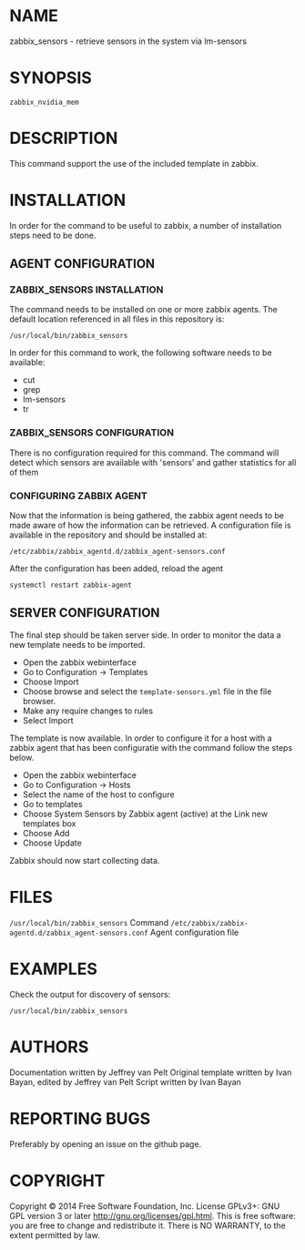 # NAME

zabbix_sensors - retrieve sensors in the system via lm-sensors

# SYNOPSIS

`zabbix_nvidia_mem`

# DESCRIPTION

This command support the use of the included template in zabbix.

# INSTALLATION

In order for the command to be useful to zabbix, a number of installation steps
need to be done.

## AGENT CONFIGURATION

### ZABBIX_SENSORS INSTALLATION

The command needs to be installed on one or more zabbix agents. The default location
referenced in all files in this repository is:

`/usr/local/bin/zabbix_sensors`

In order for this command to work, the following software needs to be available:

* cut
* grep
* lm-sensors
* tr

### ZABBIX_SENSORS CONFIGURATION

There is no configuration required for this command. The command will detect which
sensors are available with 'sensors' and gather statistics for all of them

### CONFIGURING ZABBIX AGENT

Now that the information is being gathered, the zabbix agent needs to be made aware
of how the information can be retrieved. A configuration file is available in the
repository and should be installed at:

`/etc/zabbix/zabbix_agentd.d/zabbix_agent-sensors.conf`

After the configuration has been added, reload the agent

`systemctl restart zabbix-agent`

## SERVER CONFIGURATION

The final step should be taken server side. In order to monitor the data a new
template needs to be imported.

* Open the zabbix webinterface
* Go to Configuration -> Templates
* Choose Import
* Choose browse and select the `template-sensors.yml` file in the file browser.
* Make any require changes to rules
* Select Import

The template is now available. In order to configure it for a host with a zabbix
agent that has been configuratie with the command follow the steps below.

* Open the zabbix webinterface
* Go to Configuration -> Hosts
* Select the name of the host to configure
* Go to templates
* Choose System Sensors by Zabbix agent (active) at the Link new templates box
* Choose Add
* Choose Update

Zabbix should now start collecting data.

# FILES

`/usr/local/bin/zabbix_sensors` Command
`/etc/zabbix/zabbix-agentd.d/zabbix_agent-sensors.conf` Agent configuration file

# EXAMPLES

Check the output for discovery of sensors:

`/usr/local/bin/zabbix_sensors`

# AUTHORS

Documentation written by Jeffrey van Pelt
Original template written by Ivan Bayan, edited by Jeffrey van Pelt
Script written by Ivan Bayan

# REPORTING BUGS

Preferably by opening an issue on the github page.

# COPYRIGHT

Copyright  ©  2014  Free Software Foundation, Inc.  License GPLv3+: GNU
GPL version 3 or later <http://gnu.org/licenses/gpl.html>.
This is free software: you are free  to  change  and  redistribute  it.
There is NO WARRANTY, to the extent permitted by law.
